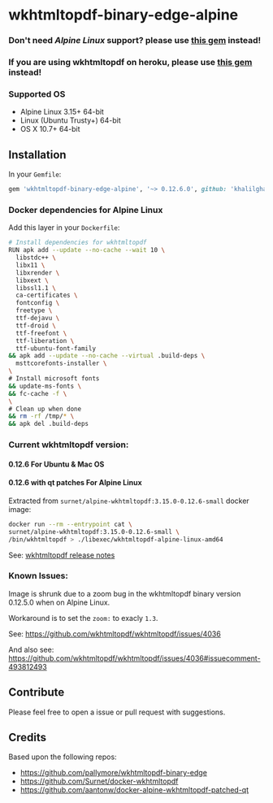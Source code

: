# wkhtmltopdf-binary-edge-alpine

### Don't need _Alpine Linux_ support? please use [this gem](https://github.com/pallymore/wkhtmltopdf-binary-edge) instead!

### If you are using wkhtmltopdf on heroku, please use [this gem](https://github.com/rposborne/wkhtmltopdf-heroku) instead!

### Supported OS

- Alpine Linux 3.15+ 64-bit
- Linux (Ubuntu Trusty+) 64-bit
- OS X 10.7+ 64-bit

## Installation

In your `Gemfile`:

```ruby
gem 'wkhtmltopdf-binary-edge-alpine', '~> 0.12.6.0', github: 'khalilgharbaoui/wkhtmltopdf-binary-edge-alpine'
```

### Docker dependencies for Alpine Linux

Add this layer in your `Dockerfile`:

```bash
# Install dependencies for wkhtmltopdf
RUN apk add --update --no-cache --wait 10 \
  libstdc++ \
  libx11 \
  libxrender \
  libxext \
  libssl1.1 \
  ca-certificates \
  fontconfig \
  freetype \
  ttf-dejavu \
  ttf-droid \
  ttf-freefont \
  ttf-liberation \
  ttf-ubuntu-font-family
&& apk add --update --no-cache --virtual .build-deps \
  msttcorefonts-installer \
\
# Install microsoft fonts
&& update-ms-fonts \
&& fc-cache -f \
\
# Clean up when done
&& rm -rf /tmp/* \
&& apk del .build-deps
```

### Current wkhtmltopdf version:

#### 0.12.6 For Ubuntu & Mac OS

#### 0.12.6 with qt patches For Alpine Linux

Extracted from `surnet/alpine-wkhtmltopdf:3.15.0-0.12.6-small` docker image:

```bash
docker run --rm --entrypoint cat \
surnet/alpine-wkhtmltopdf:3.15.0-0.12.6-small \
/bin/wkhtmltopdf > ./libexec/wkhtmltopdf-alpine-linux-amd64
```

See: [wkhtmltopdf release notes](https://github.com/wkhtmltopdf/wkhtmltopdf/releases/tag/0.12.6)

### Known Issues:

Image is shrunk due to a zoom bug in the wkhtmltopdf binary version 0.12.5.0 when on Alpine Linux.

Workaround is to set the `zoom:` to exacly `1.3`.

See: https://github.com/wkhtmltopdf/wkhtmltopdf/issues/4036

And also see: https://github.com/wkhtmltopdf/wkhtmltopdf/issues/4036#issuecomment-493812493

## Contribute

Please feel free to open a issue or pull request with suggestions.

## Credits

Based upon the following repos:

- https://github.com/pallymore/wkhtmltopdf-binary-edge
- https://github.com/Surnet/docker-wkhtmltopdf
- https://github.com/aantonw/docker-alpine-wkhtmltopdf-patched-qt
